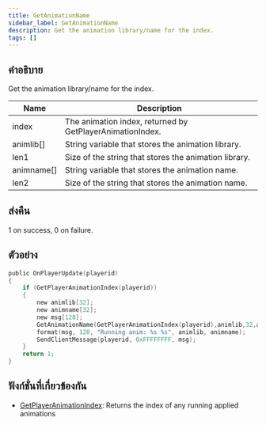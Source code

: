 ```yaml
---
title: GetAnimationName
sidebar_label: GetAnimationName
description: Get the animation library/name for the index.
tags: []
---
```


## คำอธิบาย

Get the animation library/name for the index.

| Name       | Description                                               |
| ---------- | --------------------------------------------------------- |
| index      | The animation index, returned by GetPlayerAnimationIndex. |
| animlib[]  | String variable that stores the animation library.        |
| len1       | Size of the string that stores the animation library.     |
| animname[] | String variable that stores the animation name.           |
| len2       | Size of the string that stores the animation name.        |

## ส่งคืน

1 on success, 0 on failure.

## ตัวอย่าง

```c
public OnPlayerUpdate(playerid)
{
    if (GetPlayerAnimationIndex(playerid))
    {
        new animlib[32];
        new animname[32];
        new msg[128];
        GetAnimationName(GetPlayerAnimationIndex(playerid),animlib,32,animname,32);
        format(msg, 128, "Running anim: %s %s", animlib, animname);
        SendClientMessage(playerid, 0xFFFFFFFF, msg);
    }
    return 1;
}
```

## ฟังก์ชั่นที่เกี่ยวข้องกัน

- [GetPlayerAnimationIndex](../functions/GetPlayerAnimationIndex): Returns the index of any running applied animations
